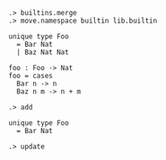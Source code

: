 ```ucm:hide
.> builtins.merge
.> move.namespace builtin lib.builtin
```

```unison
unique type Foo
  = Bar Nat
  | Baz Nat Nat

foo : Foo -> Nat
foo = cases
  Bar n -> n
  Baz n m -> n + m
```

```ucm
.> add
```

```unison
unique type Foo
  = Bar Nat
```

```ucm:error
.> update
```
